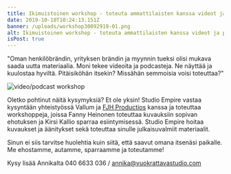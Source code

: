 ```yaml
---
title: Ikimuistoinen workshop - toteuta ammattilaisten kanssa videot ja podcastit
date: 2019-10-10T10:24:13.151Z
banner: /uploads/workshop30092919-01.png
alt: Ikimuistoinen workshop - toteuta ammattilaisten kanssa videot ja podcastit
isPost: true
---
```

"Oman henkilöbrändin, yrityksen brändin ja myynnin tueksi olisi mukava saada uutta materiaalia. Moni tekee videoita ja podcasteja. Ne näyttää ja kuulostaa hyviltä. Pitäisiköhän itsekin? Missähän semmoisia voisi toteuttaa?"



![video/podcast workshop](/uploads/workshop30092919-01.png "Kuvaus ja äänitys ammattilaisten avulla")

Oletko pohtinut näitä kysymyksiä? Et ole yksin! Studio Empire vastaa kysyntään yhteistyössä Vallum ja [FJH Productios](https://mediaproducerfjh.fi/fi/palvelut/fjh-productions/) kanssa ja toteuttaa workshoppeja, joissa Fanny Heinonen toteuttaa kuvauksiin sopivan ehotuksen ja Kirsi Kallio sparraa esiintymisessä. Studio Empire hoitaa kuvaukset ja äänitykset sekä toteuttaa sinulle julkaisuvalmiit materiaalit.

Sinun ei siis tarvitse huolehtia kuin siitä, että saavut omana itsenäsi paikalle. Me ehostamme, autamme, sparraamme ja toteutamme!

Kysy lisää Annikalta 040 6633 036 / annika@vuokrattavastudio.com
